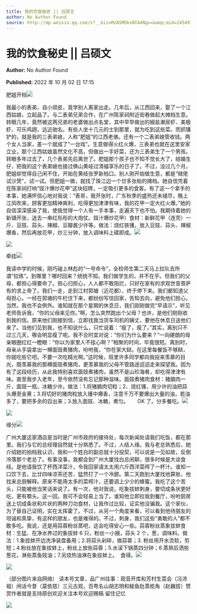 ```yaml
---
title: 我的饮食秘史 || 吕硕文
author: No Author Found
source: http://mp.weixin.qq.com/s?__biz=MzA5MDkxNTA4Ng==&amp;mid=2454912700&amp;idx=1&amp;sn=3fce03c870dcbcd5f83e1698fef4e8ee&amp;chksm=87a236ddb0d5bfcb8b37e784fdb4546937e1e54eb49ef5ca495bf5307b3cf97a20d08f8fbdee#rd
---
```


# 我的饮食秘史 || 吕硕文

**Author:** No Author Found

**Published:** 2022 年 10 月 02 日 17:15

肥姐开档![](https://mmbiz.qpic.cn/mmbiz_gif/bL2iaicTYdZn4hziaMYpAjicxTKI820Hhghf7040opK064HYw4k1ZticDN0suW8zQEJJ9IAvRXIXemazlT4fzuy2Czw/640?wx_fmt=gif)

我最小的表弟，自小顽皮，竟学别人离家出走。几年后，从江西回来，娶了一个江西姑娘，立起品了。与二表弟兄弟合作，在广州陈家祠附近街巷做起大摊档生意。转眼几年，竟然被这两兄弟的老婆做出点名堂，其中早早做出的椒盐濑尿虾、美极虾、可乐鸡趐，远近驰名。有些人坐十几元的士到那里，就为吃到这些菜。而抓镬铲的，就是我的三表弟媳，人称“肥姐”的江西老俵。还有一个二表弟媳管收钱。两个女人当家，差一个就成了“一台戏”。生意做得火红火爆，三表弟也就在这里安家立业，那个江西姑娘虽然文化不高，但做出一手好菜，还为三表弟生了一个男孩。转眼多年过去了，几个表弟先后离世了。肥姐那个孩子也不知不觉长大了，结婚生仔，把我的这个表弟媳也接过佛山黄岐过清福享乐的日子了。不过，没过几个月，肥姐却觉得自己闲不住，开始在黄岐张罗新档口。别人刚开始做生意，都是“贼佬试沙煲”，试一试。但肥姐一做，就找了珠江边一个廿多张枱的摊档。她自信凭着在陈家祠打响“豉汁爆炒花甲”这块招牌，一定吸引更多的食客。有了这一个拿手的本事，她满怀信心地对我说：“表哥，我开张时，广东秋季的盛热还未褪尽，晚上江风吹来，顾客更加精神爽利，吃得更加津津有味，我的花甲一定大红火爆。”她的自信深深感染了我，使我觉得一个人有一手本事，走遍天下也不怕。我期待着她的新铺开张，送去一串红彤彤的大炮仗。豉汁爆炒花甲）食材：新鲜花甲（连壳）一斤、豆豉、蒜头、辣椒、豆瓣酱少许等。做法：烧红铁镬，放入豆豉、蒜头、辣椒爆香，然后再放花甲，炒三分钟，放入调味料上碟即成。![](https://mmbiz.qpic.cn/mmbiz_gif/bL2iaicTYdZn4hziaMYpAjicxTKI820Hhghf7040opK064HYw4k1ZticDN0suW8zQEJJ9IAvRXIXemazlT4fzuy2Czw/640?wx_fmt=gif)

![](https://mmbiz.qpic.cn/mmbiz_jpg/PJWG74pLsMbpibBXjYkOVzHpqicFp4hKALOJs1Y6Ra3c0yibHia52icZq5CcUEdKrWo9vPLgLYbDUwtjEva2qCRaqiag/640)

牵挂![](https://mmbiz.qpic.cn/mmbiz_gif/bL2iaicTYdZn4hziaMYpAjicxTKI820Hhghf7040opK064HYw4k1ZticDN0suW8zQEJJ9IAvRXIXemazlT4fzuy2Czw/640?wx_fmt=gif)

我读中学的时候，刚巧碰上林彪的“一号命令”，全校师生第二天马上拉队去所谓“拉练”。到哪里？哪时回来？统统不知。我们做学生的，并不在乎。但我们的父母，都担心得要命了。担心归担心，人人都不敢阻拦，只好在家有的求观世音菩萨有的求上帝了。我们一走，走到江村郭塘（近花都），终于停下来。我们都知道父母担心，一经在郭塘的牛栏住下来，都纷纷写信回家，告知去向，避免他们担心。当然，我也不会例外。谁知就在那个星期的休息日，我们刚刚做完“早请示”，听见老师告诉我，“你的父母来见你。”啊，怎么突然跑出个父母？也许，是他们刚刚收到我的信。原来他们刚接到信，立即找我当货车司机的姨丈，要他在休息日送他们来了。当他们见到我，也不知说什么，只忙说着：“瘦了，瘦了。”其实，离别只不过三几天，哪会明显瘦了呢。我不合时宜对说：“你们为什么要来？”一向硬朗的母亲眼圈红红一瞪眼：“你以为家里人不挂心啊？”相聚的时间，毕竟很短。离别时，母亲从手袋拿出一樽面豉煮猪肉，吩咐我，“你在家大餸。在这里每餐饭不够餸，你就吃些它吧。不要一次吃精光啊。”这时候，班里许多同学都向我投来羡慕的目光，既羡慕我的那樽面豉煮猪肉，更羡慕我的父母不管路途迢迢走来探望我。因为有了这段经历，从此我特别喜欢面豉煮猪肉，虽然不是山珍海肴，却吃得津津有味。直至我步入老年，至今依然没有忘记那种滋味。面豉煮猪肉食材：猪腩肉一斤，面豉一瓶，冰糖少许。做法：1.将猪腩肉切粒；2、烧红镬，用少许的油把蒜头爆至金黄；3.将切好的猪肉粒放入镬中爆香，注意千万不要爆出大量的油，若油多了，要把多余的舀出来；3.放入面豉、冰糖，煮匀。      OK 了。分多餐吃。![](https://mmbiz.qpic.cn/mmbiz_gif/bL2iaicTYdZn4hziaMYpAjicxTKI820Hhghf7040opK064HYw4k1ZticDN0suW8zQEJJ9IAvRXIXemazlT4fzuy2Czw/640?wx_fmt=gif)

![](https://mmbiz.qpic.cn/mmbiz_jpg/PJWG74pLsMbpibBXjYkOVzHpqicFp4hKAL70Oibgwj8dWdVuKm46LgyWx9HtURs7FKkLqQlkT14aTASzIWRwDB2TA/640)

缘分![](https://mmbiz.qpic.cn/mmbiz_gif/bL2iaicTYdZn4hziaMYpAjicxTKI820Hhghf7040opK064HYw4k1ZticDN0suW8zQEJJ9IAvRXIXemazlT4fzuy2Czw/640?wx_fmt=gif)

广州大厦这家酒店是当时是广州市政府的接待处，每次新闻处请我们吃饭，都在那里。我们与它的总经理自然就十分熟悉了。不过，人结人缘。我与老总熟悉后，她介绍她的拍档我认识，我和一个姓白的副总就十分投契，可以说是一见如故，反倒冷落那个老总了。有事没事，我都会到广州大厦找白总闲聊，很多时候是大谈食经。是他请我饮了杯西洋菜汁，令我回家请太太用六斤西洋菜榨了一杯汁。谁知一口饮下去，比廿四味凉茶还苦，猛然打了一个冷颤。第二天跑到大厦找他算账，他找来总厨解释。原来不能用太多的菜榨汁，还要调上少少的蜂蜜。我吃了这个苦头，只能被他当笑话来说了。有一次，他对我说，吃象拔蚌刺身，要切成条状更好吃，更有嚼头。这一回，我可不会轻易上当了。谁知他立即拉我到餐厅，吩咐厨房送上切成条状和片状的两种刀功食材，让我作过比较，证实他没骗我。这个家伙，为了替自己证明，实在太挥霍了。不过，从另一个角度来看，可以看到他待朋友的坦诚和真挚，有这样的朋友，也是难得的。不过，刺身，我们这些“勇敢的人”都不敢多吃。我说，还是用蒜蓉粉丝蒸吧，这会吃得安心一些。蒜蓉粉丝蒸象拔蚌食材：生猛、在净水养过的象拔蚌 6 只，粉丝一小捆，蒜头 2 个，葱，调味料。做法：1.象拔蚌开边洗净装盘备用；2.将蒜头剁碎，做蒜蓉；3. 粉丝用开水烫软，剪短；4.粉丝放在象拔蚌上，粉丝上放些蒜蓉；5.水滚下锅蒸四分钟；6.蒸熟后洒些葱花，淋些蒸鱼豉油；7.另烧热油淋在象拔蚌上。  食得。![](https://mmbiz.qpic.cn/mmbiz_gif/bL2iaicTYdZn4hziaMYpAjicxTKI820Hhghf7040opK064HYw4k1ZticDN0suW8zQEJJ9IAvRXIXemazlT4fzuy2Czw/640?wx_fmt=gif)

![](https://mmbiz.qpic.cn/mmbiz_jpg/PJWG74pLsMbpibBXjYkOVzHpqicFp4hKALOicZwcyWe8VciadWvQKNTa511cPsiaoIvGZ5wKibArfxyfiaz407jaf2kfQ/640)

（部分图片来自网络）
读本号文章，品广州往事：观音开库和芳村生菜会（冯沛祖）闲话今昔（莫依慈）三元古观，百粤名山胡志明和鲮鱼肚蒸榄角（赵巍拔）赞赏作者就是支持原创欢迎关注本号欢迎赐稿 留住记忆

![](https://mmbiz.qpic.cn/mmbiz_jpg/PJWG74pLsMZZboDcOJJ5RJRa0TrRzoNSvrv9MUibrHIj4bCG4iaJdAg6T5DbKAv50viaQo6fADibibA99Gd1JChTOSg/640?wx_fmt=jpeg)
